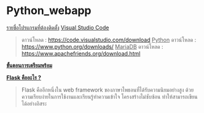 # Python_webapp

<ins>รายชื่อโปรแกรมที่ต้องติดตั้ง</ins>
  <ins>Visual Studio Code</ins>
> ดาวน์โหลด : https://code.visualstudio.com/download
  <ins>Python</ins>
> ดาวน์โหลด : https://www.python.org/downloads/
  <ins>MariaDB</ins>
> ดาวน์โหลด : https://www.apachefriends.org/download.html


  <ins>**ขั้นตอนการเตรียมพร้อม**</ins>

  <ins>**Flask คืออะไร ?**</ins>
>Flask คืออีกหนึ่งใน web framework ของภาษาไพธอนที่ได้รับความนิยมอย่างสูง ด้วยความเรียบง่ายในการใช้งานและเรียนรู้ทำความเข้าใจ โครงสร้างไม่ซับซ้อน ทำให้สามารถเขียนได้อย่างอิสระ
